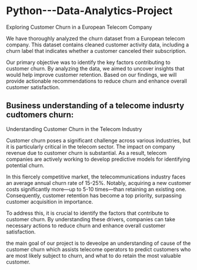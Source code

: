 # Python---Data-Analytics-Project
Exploring Customer Churn in a European Telecom Company

We have thoroughly analyzed the churn dataset from a European telecom company. This dataset contains cleaned customer activity data, including a churn label that indicates whether a customer canceled their subscription.

Our primary objective was to identify the key factors contributing to customer churn. By analyzing the data, we aimed to uncover insights that would help improve customer retention. Based on our findings, we will provide actionable recommendations to reduce churn and enhance overall customer satisfaction.

## Business understanding of a telecome indusrty cudtomers churn:

Understanding Customer Churn in the Telecom Industry

Customer churn poses a significant challenge across various industries, but it is particularly critical in the telecom sector. The impact on company revenue due to customer churn is substantial. As a result, telecom companies are actively working to develop predictive models for identifying potential churn.

In this fiercely competitive market, the telecommunications industry faces an average annual churn rate of 15-25%. Notably, acquiring a new customer costs significantly more—up to 5-10 times—than retaining an existing one. Consequently, customer retention has become a top priority, surpassing customer acquisition in importance.

To address this, it is crucial to identify the factors that contribute to customer churn. By understanding these drivers, companies can take necessary actions to reduce churn and enhance overall customer satisfaction.

the main goal of our project is to deveolpe an understanding of cause of the customer churn which assists telecome operators to predict customers who are most likely subject to churn, and what to do retain the most valuable customer.
